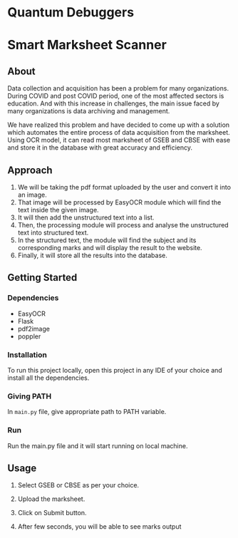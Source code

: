 <h1>Quantum Debuggers</h1>

# Smart Marksheet Scanner

## About

Data collection and acquisition has been a problem for many organizations.
During COVID and post COVID period, one of the most affected sectors is
education. And with this increase in challenges, the main issue faced by
many organizations is data archiving and management. 

We have realized this problem and have decided to come up with a solution
which automates the entire process of data acquisition from the marksheet.
Using OCR model, it can read most marksheet of GSEB and CBSE with ease and store it in
the database with great accuracy and efficiency.




## Approach

1. We will be taking the pdf format uploaded by the user and convert it into an image.
2. That image will be processed by  EasyOCR module which will find the text inside the given image.
3. It will then add the unstructured text into a list.
4. Then, the processing module will process and analyse the unstructured text into structured text.
5. In the structured text, the module will find the subject and its corresponding marks and will display the result to the website.
6. Finally, it will store all the results into the database.




## Getting Started

### Dependencies
* EasyOCR
* Flask
* pdf2image
* poppler

### Installation
To run this project locally, open this project in any IDE of your choice and install all the dependencies.

### Giving PATH
In `main.py` file, give appropriate path to PATH variable.

### Run
Run the main.py file and it will start running on local machine.



## Usage

1. Select GSEB or CBSE as per your choice.

2. Upload the marksheet.

3. Click on Submit button.

4. After few seconds, you will be able to see marks output 
